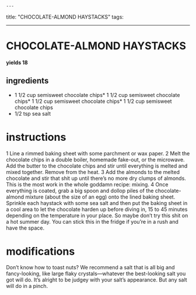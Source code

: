 

	---
title: "CHOCOLATE-ALMOND HAYSTACKS"
tags:

---
# CHOCOLATE-ALMOND HAYSTACKS
#### yields 18
## ingredients
* 1 1/2 cup semisweet chocolate chips* 1 1/2 cup semisweet chocolate chips* 1 1/2 cup semisweet chocolate chips* 1 1/2 cup semisweet chocolate chips
* 1/2 tsp sea salt

# instructions
1 Line a rimmed baking sheet with some parchment or wax paper.
2 Melt the chocolate chips in a double boiler, homemade fake-out, or the microwave. Add the butter to the chocolate chips and stir until everything is melted and mixed together. Remove from the heat.
3 Add the almonds to the melted chocolate and stir that shit up until there’s no more dry clumps of almonds. This is the most work in the whole goddamn recipe: mixing.
4 Once everything is coated, grab a big spoon and dollop piles of the chocolate-almond mixture (about the size of an egg) onto the lined baking sheet. Sprinkle each haystack with some sea salt and then put the baking sheet in a cool area to let the chocolate harden up before diving in, 15 to 45 minutes depending on the temperature in your place. So maybe don’t try this shit on a hot summer day. You can stick this in the fridge if you’re in a rush and have the space.

# modifications

Don’t know how to toast nuts?
 We recommend a salt that is all big and fancy-looking, like large flaky crystals—whatever the best-looking salt you got will do. It’s alright to be judgey with your salt’s appearance. But any salt will do in a pinch.
	
	
